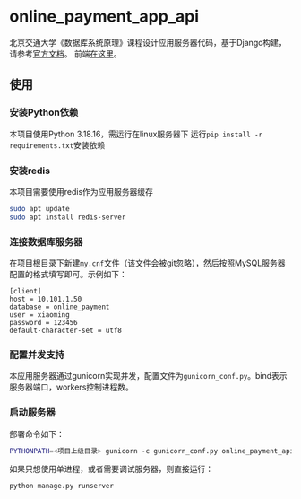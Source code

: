 # online_payment_app_api

北京交通大学《数据库系统原理》课程设计应用服务器代码，基于Django构建，请参考[官方文档](https://docs.djangoproject.com/zh-hans/5.0/)。
前端[在这里](https://github.com/exhyy/online_payment_app)。

## 使用

### 安装Python依赖
本项目使用Python 3.18.16，需运行在linux服务器下
运行`pip install -r requirements.txt`安装依赖

### 安装redis
本项目需要使用redis作为应用服务器缓存
```bash
sudo apt update
sudo apt install redis-server
```

### 连接数据库服务器
在项目根目录下新建`my.cnf`文件（该文件会被git忽略），然后按照MySQL服务器配置的格式填写即可。示例如下：
```
[client]
host = 10.101.1.50
database = online_payment
user = xiaoming
password = 123456
default-character-set = utf8
```

### 配置并发支持
本应用服务器通过gunicorn实现并发，配置文件为`gunicorn_conf.py`。bind表示服务器端口，workers控制进程数。

### 启动服务器
部署命令如下：
```bash
PYTHONPATH=<项目上级目录> gunicorn -c gunicorn_conf.py online_payment_api.wgsi:application
```
如果只想使用单进程，或者需要调试服务器，则直接运行：
```bash
python manage.py runserver
```
